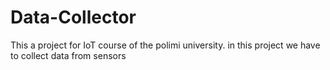 # Data-Collector
This a project for IoT course of the polimi university. in this project we have to collect data from sensors
